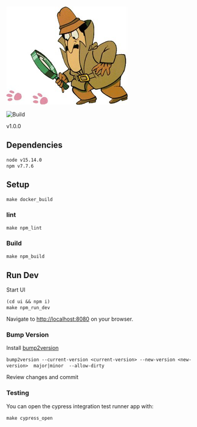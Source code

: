 

![Dojo UI](docs/pinkpanther.jpg)

![Build](https://github.com/jataware/phantom/workflows/Build/badge.svg)

v1.0.0

## Dependencies

```
node v15.14.0
npm v7.7.6
```

## Setup
```
make docker_build
```

### lint
```
make npm_lint
```

### Build
```
make npm_build
```

## Run Dev

Start UI
```
(cd ui && npm i)
make npm_run_dev
```

Navigate to [http://localhost:8080](http://localhost:8080) on your browser.


### Bump Version

Install [bump2version](https://github.com/c4urself/bump2version)

```
bump2version --current-version <current-version> --new-version <new-version>  major|minor  --allow-dirty
```

Review changes and commit

### Testing

You can open the cypress integration test runner app with:
```
make cypress_open
```

